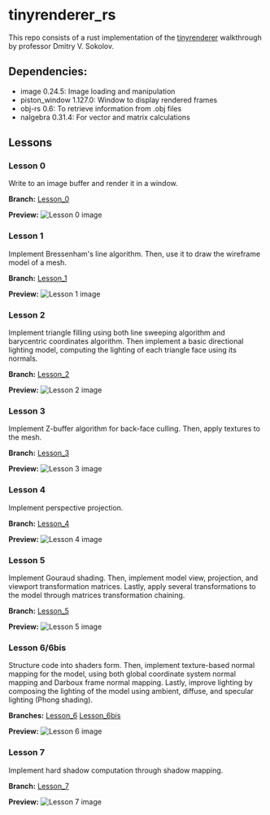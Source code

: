 # tinyrenderer_rs
This repo consists of a rust implementation of the [tinyrenderer](https://github.com/ssloy/tinyrenderer) walkthrough by professor Dmitry V. Sokolov.

## Dependencies:
- image 0.24.5: Image loading and manipulation
- piston_window 1.127.0: Window to display rendered frames 
- obj-rs 0.6: To retrieve information from .obj files
- nalgebra 0.31.4: For vector and matrix calculations

## Lessons

### Lesson 0
Write to an image buffer and render it in a window.

**Branch:** [Lesson_0](https://github.com/ema2159/tinyrenderer_rs/tree/Lesson_0)

**Preview:**
![Lesson 0 image](./imgs/lesson0.png)
### Lesson 1
Implement Bressenham's line algorithm. Then, use it to draw the wireframe model of a mesh.

**Branch:** [Lesson_1](https://github.com/ema2159/tinyrenderer_rs/tree/Lesson_1)

**Preview:**
![Lesson 1 image](./imgs/lesson1.png)

### Lesson 2
Implement triangle filling using both line sweeping algorithm and barycentric coordinates algorithm. Then implement a basic directional lighting model, computing the lighting of each triangle face using its normals.

**Branch:** [Lesson_2](https://github.com/ema2159/tinyrenderer_rs/tree/Lesson_2)

**Preview:**
![Lesson 2 image](./imgs/lesson2.png)

### Lesson 3
Implement Z-buffer algorithm for back-face culling. Then, apply textures to the mesh. 

**Branch:** [Lesson_3](https://github.com/ema2159/tinyrenderer_rs/tree/Lesson_3)

**Preview:**
![Lesson 3 image](./imgs/lesson3.png)

### Lesson 4
Implement perspective projection.

**Branch:** [Lesson_4](https://github.com/ema2159/tinyrenderer_rs/tree/Lesson_4)

**Preview:**
![Lesson 4 image](./imgs/lesson4.png)

### Lesson 5
Implement Gouraud shading. Then, implement model view, projection, and viewport transformation matrices. Lastly, apply several transformations to the model through matrices transformation chaining.

**Branch:** [Lesson_5](https://github.com/ema2159/tinyrenderer_rs/tree/Lesson_5)

**Preview:**
![Lesson 5 image](./imgs/lesson5.png)

### Lesson 6/6bis
Structure code into shaders form. Then, implement texture-based normal mapping for the model, using both global coordinate system normal mapping and Darboux frame normal mapping. Lastly, improve lighting by composing the lighting of the model using ambient, diffuse, and specular lighting (Phong shading).

**Branches:** [Lesson_6](https://github.com/ema2159/tinyrenderer_rs/tree/Lesson_6) [Lesson_6bis](https://github.com/ema2159/tinyrenderer_rs/tree/Lesson_6bis)

**Preview:**
![Lesson 6 image](./imgs/lesson6.png)

### Lesson 7
Implement hard shadow computation through shadow mapping.

**Branch:** [Lesson_7](https://github.com/ema2159/tinyrenderer_rs/tree/Lesson_7)

**Preview:**
![Lesson 7 image](./imgs/lesson7.png)
